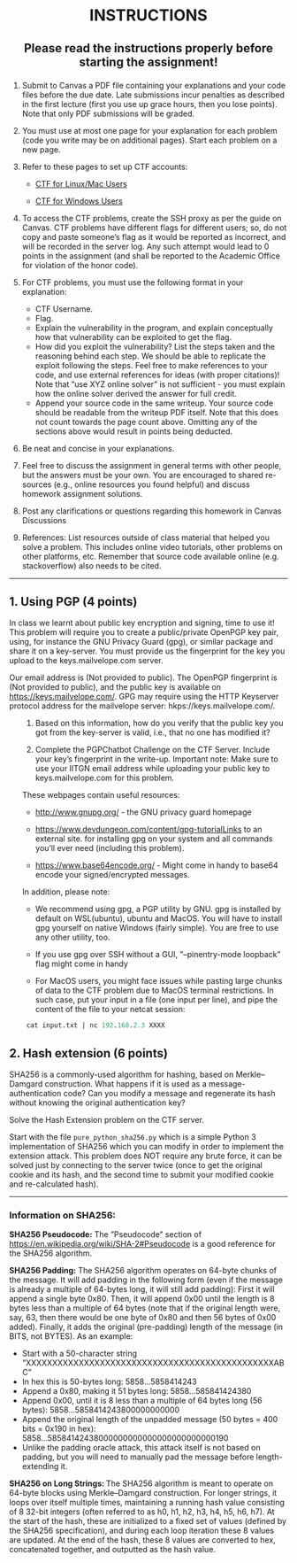 # <p style="text-align: center;"> INSTRUCTIONS </p>
## <p style="text-align: center;"> Please read the instructions properly before starting the assignment! </p>

1. Submit to Canvas a PDF file containing your explanations and your code files before the due date. Late submissions incur penalties as described in the first lecture (first you use up grace hours, then you lose points). Note that only PDF submissions will be graded.

2. You must use at most one page for your explanation for each problem (code you write may be on additional pages). Start each problem on a new page.

3. Refer to these pages to set up CTF accounts:

<ul><ul>
<li> 

[CTF for Linux/Mac Users](https://canvas.instructure.com/courses/6004067/pages/connecting-to-the-ctf-server-for-linux-slash-mac)

<li>  

[CTF for Windows Users](https://canvas.instructure.com/courses/6004067/pages/connecting-to-the-ctf-server-for-linux-slash-mac)

</ul></ul>

4. To access the CTF problems, create the SSH proxy as per the guide on Canvas. CTF problems have different flags for different users; so, do not copy and paste someone’s flag as it would be reported as incorrect, and will be recorded in the server log. Any such attempt would lead to 0 points in the assignment (and shall be reported to the Academic Office for violation of the honor code).

5. For CTF problems, you must use the following format in your explanation:
<ul><ul>

<li>CTF Username.  

<li>Flag.  

<li> Explain the vulnerability in the program, and explain conceptually how that vulnerability can be exploited to get the flag.  

<li> How did you exploit the vulnerability? List the steps taken and the reasoning behind each step. We should be able to replicate the exploit following the steps. Feel free to make references to your code, and use external references for ideas (with proper citations)! Note that ”use XYZ online solver” is not sufficient - you must explain how the online solver derived the answer for full credit.

<li>Append your source code in the same writeup. Your source code should be readable from the writeup PDF itself. Note that this does not count towards the page count above.
Omitting any of the sections above would result in points being deducted.

</ul></ul>

6. Be neat and concise in your explanations.

7. Feel free to discuss the assignment in general terms with other people, but the answers must be your own. You are encouraged to shared re- sources (e.g., online resources you found helpful) and discuss homework assignment solutions.

8. Post any clarifications or questions regarding this homework in Canvas Discussions

9. References: List resources outside of class material that helped you solve a problem. This includes online video tutorials, other problems on other platforms, etc. Remember that source code available online (e.g. stackoverflow) also needs to be cited.

--- 

## 1. Using PGP (4 points)

In class we learnt about public key encryption and signing, time to use it! This problem will require you to create a public/private OpenPGP key pair, using, for instance the GNU Privacy Guard (gpg), or similar package and share it on a key-server. You must provide us the fingerprint for the key you upload to the keys.mailvelope.com server.

Our email address is (Not provided to public). The OpenPGP fingerprint is (Not provided to public), and the public key is available on https://keys.mailvelope.com/. GPG may require using the HTTP Keyserver protocol address for the mailvelope server: hkps://keys.mailvelope.com/.

<ul>

1. Based on this information, how do you verify that the public key you got from the key-server is valid, i.e., that no one has modified it?

2. Complete the PGPChatbot Challenge on the CTF Server. Include your key’s fingerprint in the write-up.
Important note: Make sure to use your IITGN email address while uploading your public key to keys.mailvelope.com for this problem.

These webpages contain useful resources:

* http://www.gnupg.org/ - the GNU privacy guard homepage

* https://www.devdungeon.com/content/gpg-tutorialLinks to an external site. for installing gpg on your system and all commands you’ll ever need (including this problem).

* https://www.base64encode.org/ - Might come in handy to base64 encode your signed/encrypted messages.

In addition, please note:

* We recommend using gpg, a PGP utility by GNU. gpg is installed by default on WSL(ubuntu), ubuntu and MacOS. You will have to install gpg yourself on native Windows (fairly simple). You are free to use any other utility, too.

* If you use gpg over SSH without a GUI, ”–pinentry-mode loopback” flag might come in handy

* For MacOS users, you might face issues while pasting large chunks of data to the CTF problem due to MacOS terminal restrictions. In such case, put your input in a file (one input per line), and pipe the content of the file to your netcat session:


```ps
 cat input.txt | nc 192.168.2.3 XXXX
```

</ul>

## 2. Hash extension (6 points)
SHA256 is a commonly-used algorithm for hashing, based on Merkle–Damgard construction. What happens if it is used as a message-authentication code? Can you modify a message and regenerate its hash without knowing the original authentication key?

Solve the Hash Extension problem on the CTF server.

Start with the file ```pure_python_sha256.py``` which is a simple Python 3 implementation of SHA256 which you can modify in order to implement the extension attack. This problem does NOT require any brute force, it can be solved just by connecting to the server twice (once to get the original cookie and its hash, and the second time to submit your modified cookie and re-calculated hash).

--- 
### Information on SHA256: 


<b>SHA256 Pseudocode:</b> The ”Pseudocode” section of https://en.wikipedia.org/wiki/SHA-2#Pseudocode is a good reference for the SHA256 algorithm.

<b>SHA256 Padding:</b> The SHA256 algorithm operates on 64-byte chunks of the message. It will add padding in the following form (even if the message is already a multiple of 64-bytes long, it will still add padding): First it will append a single byte 0x80. Then, it will append 0x00 until the length is 8 bytes less than a multiple of 64 bytes (note that if the original length were, say, 63, then there would be one byte of 0x80 and then 56 bytes of 0x00 added). Finally, it adds the original (pre-padding) length of the message (in BITS, not BYTES). As an example:

* Start with a 50-character string ”XXXXXXXXXXXXXXXXXXXXXXXXXXXXXXXXXXXXXXXXXXXXXXXABC”
* In hex this is 50-bytes long: 5858...5858414243
* Append a 0x80, making it 51 bytes long: 5858...585841424380
* Append 0x00, until it is 8 less than a multiple of 64 bytes long (56 bytes): 5858...5858414243800000000000
* Append the original length of the unpadded message (50 bytes = 400 bits = 0x190 in hex): 5858...58584142438000000000000000000000000190
* Unlike the padding oracle attack, this attack itself is not based on padding, but you will need to manually pad the message before length-extending it.

<b>SHA256 on Long Strings: </b> The SHA256 algorithm is meant to operate on 64-byte blocks using Merkle–Damgard construction. For longer strings, it loops over itself multiple times, maintaining a running hash value consisting of 8 32-bit integers (often referred to as h0, h1, h2, h3, h4, h5, h6, h7). At the start of the hash, these are initialized to a fixed set of values (defined by the SHA256 specification), and during each loop iteration these 8 values are updated. At the end of the hash, these 8 values are converted to hex, concatenated together, and outputted as the hash value.  